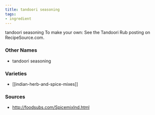```yaml
---
title: tandoori seasoning
tags:
- ingredient
---
```

tandoori seasoning To make your own: See the Tandoori Rub posting on RecipeSource.com.

### Other Names

* tandoori seasoning

### Varieties

* [[indian-herb-and-spice-mixes]]

### Sources
* http://foodsubs.com/SpicemixInd.html
